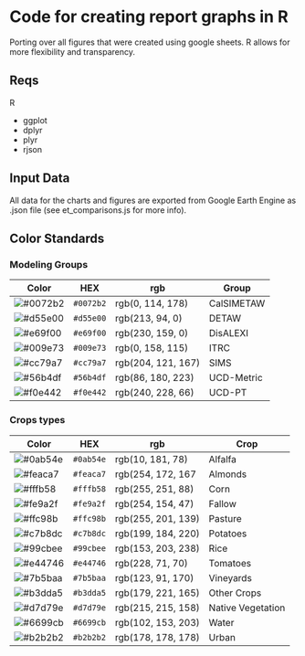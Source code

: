 # Code for creating report graphs in R

Porting over all figures that were created using google sheets. R allows for more flexibility and transparency.

## Reqs

R
  - ggplot
  - dplyr
  - plyr
  - rjson

## Input Data

All data for the charts and figures are exported from Google Earth Engine as .json file (see et_comparisons.js for more info).

## Color Standards

### Modeling Groups

|Color| HEX | rgb |Group |
| --- | --- | ---- | ----- |
|![#0072b2](https://placehold.it/15/0072b2/000000?text=+) |`#0072b2`| rgb(0, 114, 178) | CalSIMETAW |
|![#d55e00](https://placehold.it/15/d55e00/000000?text=+) |`#d55e00`| rgb(213, 94, 0) | DETAW |
|![#e69f00](https://placehold.it/15/e69f00/000000?text=+) |`#e69f00`| rgb(230, 159, 0) | DisALEXI |
|![#009e73](https://placehold.it/15/009e73/000000?text=+) |`#009e73`| rgb(0, 158, 115) | ITRC |
|![#cc79a7](https://placehold.it/15/cc79a7/000000?text=+) |`#cc79a7`| rgb(204, 121, 167) | SIMS |
|![#56b4df](https://placehold.it/15/56b4df/000000?text=+) |`#56b4df`| rgb(86, 180, 223) | UCD-Metric |
|![#f0e442](https://placehold.it/15/f0e442/000000?text=+) |`#f0e442`| rgb(240, 228, 66) | UCD-PT |


### Crops types

|Color| HEX | rgb |Crop |
| --- | --- | ----- | ----- |
|![#0ab54e](https://placehold.it/15/0ab54e/000000?text=+) |`#0ab54e`| rgb(10, 181, 78) | Alfalfa |
|![#feaca7](https://placehold.it/15/feaca7/000000?text=+) |`#feaca7`| rgb(254, 172, 167 | Almonds |
|![#fffb58](https://placehold.it/15/fffb58/000000?text=+) |`#fffb58`| rgb(255, 251, 88)  | Corn |
|![#fe9a2f](https://placehold.it/15/fe9a2f/000000?text=+) |`#fe9a2f`| rgb(254, 154, 47) |  Fallow |
|![#ffc98b](https://placehold.it/15/ffc98b/000000?text=+) |`#ffc98b`| rgb(255, 201, 139) | Pasture |
|![#c7b8dc](https://placehold.it/15/c7b8dc/000000?text=+) |`#c7b8dc`| rgb(199, 184, 220) |  Potatoes |
|![#99cbee](https://placehold.it/15/99cbee/000000?text=+) |`#99cbee`| rgb(153, 203, 238) | Rice |
|![#e44746](https://placehold.it/15/e44746/000000?text=+) |`#e44746`| rgb(228, 71, 70)  | Tomatoes |
|![#7b5baa](https://placehold.it/15/7b5baa/000000?text=+) |`#7b5baa`| rgb(123, 91, 170) | Vineyards |
|![#b3dda5](https://placehold.it/15/b3dda5/000000?text=+) |`#b3dda5`| rgb(179, 221, 165) |  Other Crops |
|![#d7d79e](https://placehold.it/15/d7d79e/000000?text=+) |`#d7d79e`| rgb(215, 215, 158) |  Native Vegetation |
|![#6699cb](https://placehold.it/15/6699cb/000000?text=+) |`#6699cb`| rgb(102, 153, 203) |  Water |
|![#b2b2b2](https://placehold.it/15/b2b2b2/000000?text=+) |`#b2b2b2`| rgb(178, 178, 178) |  Urban |
